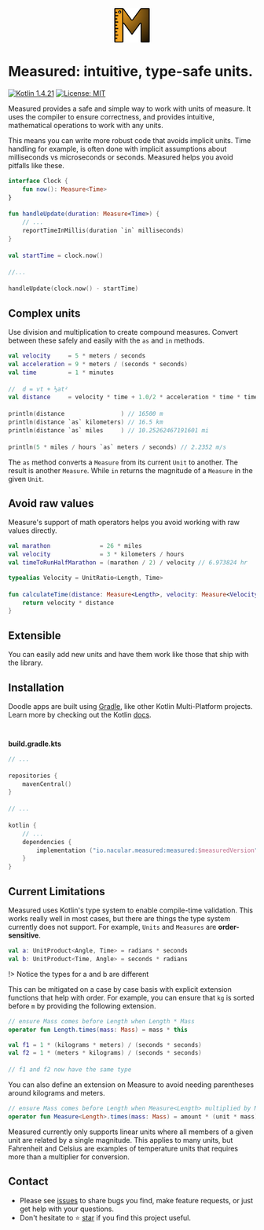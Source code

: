 <div align="center"><img src="docs/measured.svg" alt="measured" height="70"></div>
<div><h1>Measured: intuitive, type-safe units.</h1></div>

[![Kotlin 1.4.21](https://img.shields.io/badge/Kotlin-1.7.21-blue.svg?style=for-the-badge&logo=kotlin)](http://kotlinlang.org)
[![License: MIT](https://img.shields.io/badge/License-MIT-green.svg?style=for-the-badge)](https://github.com/nacular/measured/blob/master/LICENSE)

Measured provides a safe and simple way to work with units of measure. It uses the compiler to ensure correctness,
and provides intuitive, mathematical operations to work with any units.

This means you can write more robust code that avoids implicit units. Time handling for example, is often done with
implicit assumptions about milliseconds vs microseconds or seconds. Measured helps you avoid pitfalls like these.

```kotlin
interface Clock {
    fun now(): Measure<Time>
}

fun handleUpdate(duration: Measure<Time>) {
    // ...
    reportTimeInMillis(duration `in` milliseconds)
}

val startTime = clock.now()

//...

handleUpdate(clock.now() - startTime)
```

## Complex units

Use division and multiplication to create compound measures. Convert between these safely and easily with the
`as` and `in` methods.

```kotlin
val velocity     = 5 * meters / seconds
val acceleration = 9 * meters / (seconds * seconds)
val time         = 1 * minutes

//  d = vt + ½at²
val distance     = velocity * time + 1.0/2 * acceleration * time * time

println(distance                ) // 16500 m
println(distance `as` kilometers) // 16.5 km
println(distance `as` miles     ) // 10.25262467191601 mi

println(5 * miles / hours `as` meters / seconds) // 2.2352 m/s
```

The `as` method converts a `Measure` from its current `Unit` to another. The result is another `Measure`. While `in`
returns the magnitude of a `Measure` in the given `Unit`.

## Avoid raw values

Measure's support of math operators helps you avoid working with raw values directly.

```kotlin
val marathon              = 26 * miles
val velocity              = 3 * kilometers / hours
val timeToRunHalfMarathon = (marathon / 2) / velocity // 6.973824 hr
``` 

```kotlin
typealias Velocity = UnitRatio<Length, Time>

fun calculateTime(distance: Measure<Length>, velocity: Measure<Velocity>): Measure<Time> {
    return velocity * distance
}
```

## Extensible

You can easily add new units and have them work like those that ship with the library.

## Installation

Doodle apps are built using [Gradle](http://www.gradle.org), like other Kotlin Multi-Platform projects.
Learn more by checking out  the Kotlin [docs](https://kotlinlang.org/docs/getting-started.html).

<div style="margin-top:3em;font-weight:Bold">build.gradle.kts</div>

```kotlin
// ...

repositories {
    mavenCentral()
}

// ...

kotlin {
    // ...
    dependencies {
        implementation ("io.nacular.measured:measured:$measuredVersion")
    }
}
```

## Current Limitations

Measured uses Kotlin's type system to enable compile-time validation. This works really well in most cases, but there
are things the type system currently does not support. For example, `Units` and `Measures` are **order-sensitive**.

```kotlin
val a: UnitProduct<Angle, Time> = radians * seconds
val b: UnitProduct<Time, Angle> = seconds * radians
```

!> Notice the types for a and b are different

This can be mitigated on a case by case basis with explicit extension functions that help with order. For example,
you can ensure that `kg` is sorted before `m` by providing the following extension.

```kotlin
// ensure Mass comes before Length when Length * Mass
operator fun Length.times(mass: Mass) = mass * this
```
```kotlin
val f1 = 1 * (kilograms * meters) / (seconds * seconds)
val f2 = 1 * (meters * kilograms) / (seconds * seconds)

// f1 and f2 now have the same type
```

You can also define an extension on Measure to avoid needing parentheses around kilograms and meters.

```kotlin
// ensure Mass comes before Length when Measure<Length> multiplied by Mass
operator fun Measure<Length>.times(mass: Mass) = amount * (unit * mass)
```

Measured currently only supports linear units where all members of a given unit are related by a single magnitude. This
applies to many units, but Fahrenheit and Celsius are examples of temperature units that requires more than a multiplier
for conversion.


## Contact

- Please see [issues](https://github.com/nacular/measured/issues) to share bugs you find, make feature requests, or just get help with your questions.
- Don't hesitate to ⭐️ [star](https://github.com/nacular/measured) if you find this project useful.